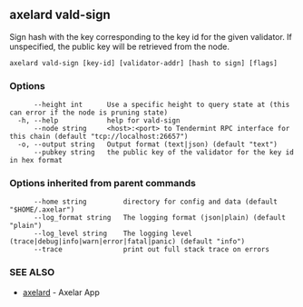 ## axelard vald-sign

Sign hash with the key corresponding to the key id for the given validator. If unspecified, the public key will be retrieved from the node.

```
axelard vald-sign [key-id] [validator-addr] [hash to sign] [flags]
```

### Options

```
      --height int      Use a specific height to query state at (this can error if the node is pruning state)
  -h, --help            help for vald-sign
      --node string     <host>:<port> to Tendermint RPC interface for this chain (default "tcp://localhost:26657")
  -o, --output string   Output format (text|json) (default "text")
      --pubkey string   the public key of the validator for the key id in hex format
```

### Options inherited from parent commands

```
      --home string         directory for config and data (default "$HOME/.axelar")
      --log_format string   The logging format (json|plain) (default "plain")
      --log_level string    The logging level (trace|debug|info|warn|error|fatal|panic) (default "info")
      --trace               print out full stack trace on errors
```

### SEE ALSO

- [axelard](axelard.md) - Axelar App

